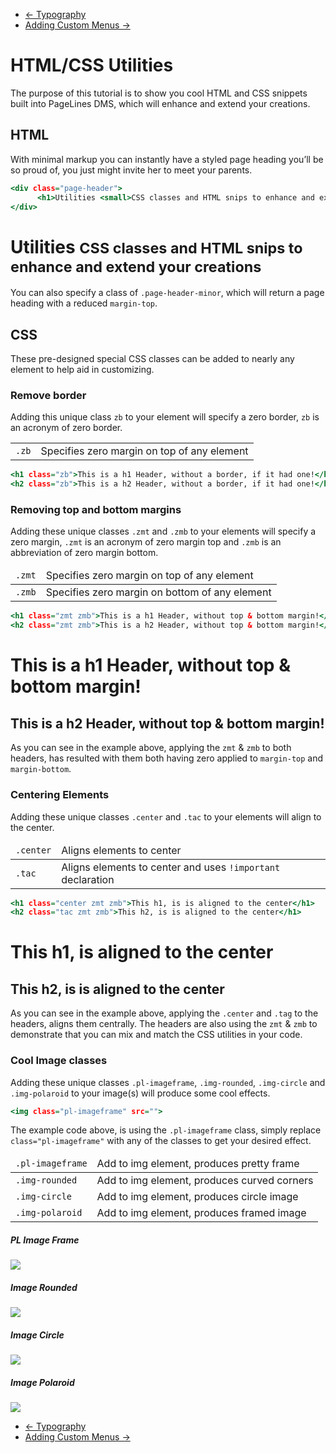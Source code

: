 <div class="row-fluid">
	<div class="span12">
		<ul class="pager">
			<li class="pull-left"><a href="http://docs.pagelines.com/tutorials/typography">&larr; Typography</a></li>
  			<li class="pull-right"><a href="http://docs.pagelines.com/tutorials/adding-custom-menus">Adding Custom Menus &rarr;</a></li>
		</ul>
	</div>
</div>

# HTML/CSS Utilities #

The purpose of this tutorial is to show you cool HTML and CSS snippets built into PageLines DMS, which will enhance and extend your creations.

## HTML ##

With minimal markup you can instantly have a styled page heading you’ll be so proud of, you just might invite her to meet your parents.

~~~ .html
<div class="page-header">
      <h1>Utilities <small>CSS classes and HTML snips to enhance and extend your creations</small></h1>
</div>
~~~

<div class="docs-example">
	<div class="page-header">
		<h1>Utilities <small>CSS classes and HTML snips to enhance and extend your creations</small></h1>
	</div>
</div>

You can also specify a class of `.page-header-minor`, which will return a page heading with a reduced `margin-top`.

## CSS ##

These pre-designed special CSS classes can be added to nearly any element to help aid in customizing.

### Remove border ####

Adding this unique class `zb` to your element will specify a zero border, `zb` is an acronym of zero border.

<table class="table mid table-bordered table-striped">
      <tbody>
            <tr>
                  <td class="span2 center"><code>.zb</code></td>
                  <td>Specifies zero margin on top of any element</td>
            </tr>
      </tbody>
</table>

~~~ .html
<h1 class="zb">This is a h1 Header, without a border, if it had one!</h1>
<h2 class="zb">This is a h2 Header, without a border, if it had one!</h1>
~~~

### Removing top and bottom margins ###

Adding these unique classes `.zmt` and `.zmb` to your elements will specify a zero margin, `.zmt` is an acronym of zero margin top and `.zmb` is an abbreviation of zero margin bottom.

<table class="table mid table-bordered table-striped">
      <thead>
            <tr>
                  <td class="span2 center"><code>.zmt</code></td>
                  <td>Specifies zero margin on top of any element</td>
            </tr>
      </thead>
      <tbody>
            <tr>
                  <td class="center"><code>.zmb</code></td>
                  <td>Specifies zero margin on bottom of any element</td>
            </tr>
      </tbody>
</table>

~~~ .html
<h1 class="zmt zmb">This is a h1 Header, without top & bottom margin!</h1>
<h2 class="zmt zmb">This is a h2 Header, without top & bottom margin!</h1>
~~~

<div class="docs-example">
      <h1 class="zmt zmb zb">This is a h1 Header, without top & bottom margin!</h1>
      <h2 class="zmt zmb zb">This is a h2 Header, without top & bottom margin!</h1>
</div>

As you can see in the example above, applying the `zmt` & `zmb` to both headers, has resulted with them both having zero applied to `margin-top` and `margin-bottom`.

### Centering Elements ###

Adding these unique classes `.center` and `.tac` to your elements will align to the center.

<table class="table mid table-bordered table-striped">
      <thead>
            <tr>
                  <td class="center"><code>.center</code></td>
                  <td>Aligns elements to center</td>
            </tr>
      </thead>
      <tbody>
            <tr>
                  <td class="center"><code>.tac</code></td>
                  <td>Aligns elements to center and uses <code>!important</code> declaration</td>
            </tr>
      </tbody>
</table>

~~~ .html
<h1 class="center zmt zmb">This h1, is is aligned to the center</h1>
<h2 class="tac zmt zmb">This h2, is is aligned to the center</h1>
~~~

<div class="docs-example">
      <h1 class="center zmt zmb">This h1, is aligned to the center</h1>
      <h2 class="tac zmt zmb">This h2, is is aligned to the center</h2>
</div>

As you can see in the example above, applying the `.center` and `.tag` to the headers, aligns them centrally. The headers are also using the `zmt` & `zmb` to demonstrate that you can mix and match the CSS utilities in your code.

### Cool Image classes ###

Adding these unique classes `.pl-imageframe`, `.img-rounded`, `.img-circle` and `.img-polaroid` to your image(s) will produce some cool effects.

~~~ .html
<img class="pl-imageframe" src="">
~~~

The example code above, is using the `.pl-imageframe` class, simply replace `class="pl-imageframe"` with any of the classes to get your desired effect.

<table class="table mid table-bordered table-striped">
      <thead>
            <tr>
                  <td class="center"><code>.pl-imageframe</code></td>
                  <td>Add to img element, produces pretty frame</td>
            </tr>
      </thead>
      <tbody>
            <tr>
                  <td class="center"><code>.img-rounded</code></td>
                  <td>Add to img element, produces curved corners</td>
            </tr>
            <tr>
                  <td class="center"><code>.img-circle</code></td>
                  <td>Add to img element, produces circle image</td>
            </tr>
            <tr>
                  <td class="center"><code>.img-polaroid</code></td>
                  <td>Add to img element, produces framed image</td>
            </tr>
      </tbody>
</table>

<div class="row-fluid">
      <div class="span3">
            <h5>PL Image Frame</h5>
            <div class="docs-example">
                  <img class="pl-imageframe colorbox-1845" src="http://netdna.pagelines.me/wp-content/blogs.dir/686/files/2012/10/pagelines.jpg?v=1371676907">
            </div>
      </div>
      <div class="span3">
            <h5>Image Rounded</h5>
            <div class="docs-example">
            <img class="img-rounded colorbox-1845" src="http://netdna.pagelines.me/wp-content/blogs.dir/686/files/2012/10/pagelines.jpg?v=1371676907">
            </div>
      </div>
      <div class="span3">
            <h5>Image Circle</h5>
            <div class="docs-example">
            <img class="img-circle colorbox-1845" src="http://netdna.pagelines.me/wp-content/blogs.dir/686/files/2012/10/pagelines.jpg?v=1371676907">
            </div>
      </div>
      <div class="span3">
            <h5>Image Polaroid</h5>
            <div class="docs-example">
            <img class="img-polaroid colorbox-1845" src="http://netdna.pagelines.me/wp-content/blogs.dir/686/files/2012/10/pagelines.jpg?v=1371676907">
            </div>
      </div>
</div>

<div class="row-fluid">
	<div class="span12">
		<ul class="pager">
			<li class="pull-left"><a href="http://docs.pagelines.com/tutorials/typography">&larr; Typography</a></li>
  			<li class="pull-right"><a href="http://docs.pagelines.com/tutorials/adding-custom-menus">Adding Custom Menus &rarr;</a></li>
		</ul>
	</div>
</div>





